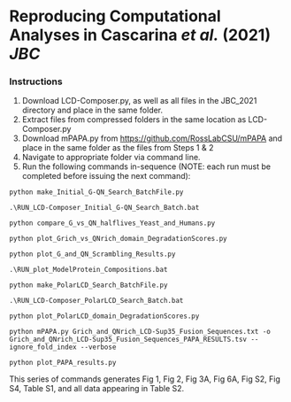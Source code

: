 # Reproducing Computational Analyses in Cascarina *et al.* (2021) *JBC*

### Instructions
1. Download LCD-Composer.py, as well as all files in the JBC_2021 directory and place in the same folder.
2. Extract files from compressed folders in the same location as LCD-Composer.py
3. Download mPAPA.py from https://github.com/RossLabCSU/mPAPA and place in the same folder as the files from Steps 1 & 2
4. Navigate to appropriate folder via command line.
5. Run the following commands in-sequence (NOTE: each run must be completed before issuing the next command):

```
python make_Initial_G-QN_Search_BatchFile.py
```

```
.\RUN_LCD-Composer_Initial_G-QN_Search_Batch.bat
```

```
python compare_G_vs_QN_halflives_Yeast_and_Humans.py
```

```
python plot_Grich_vs_QNrich_domain_DegradationScores.py
```

```
python plot_G_and_QN_Scrambling_Results.py
```

```
.\RUN_plot_ModelProtein_Compositions.bat
```

```
python make_PolarLCD_Search_BatchFile.py
```

```
.\RUN_LCD-Composer_PolarLCD_Search_Batch.bat
```

```
python plot_PolarLCD_domain_DegradationScores.py
```

```
python mPAPA.py Grich_and_QNrich_LCD-Sup35_Fusion_Sequences.txt -o Grich_and_QNrich_LCD-Sup35_Fusion_Sequences_PAPA_RESULTS.tsv --ignore_fold_index --verbose
```

```
python plot_PAPA_results.py
```

This series of commands generates Fig 1, Fig 2, Fig 3A, Fig 6A, Fig S2, Fig S4, Table S1, and all data appearing in Table S2.
